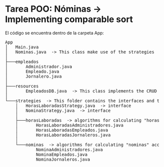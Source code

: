 # Tarea POO: Nóminas -> Implementing comparable sort

El código se encuentra dentro de la carpeta App:
<pre>
App 
│   Main.java 
│   Nominas.java  -> This class make use of the strategies 
│ 
├───empleados  
│       Administrador.java 
│       Empleado.java 
│       Jornalero.java 
│
├───resources
│       EmpleadosDB.java  -> This class implements the CRUD 
│ 
└───strategies  -> This folder contains the interfaces and the folders with its implementations
    │   HorasLaboradasStrategy.java  -> interface
    │   NominaStrategy.java  -> interface
    │ 
    ├───horasLaboradas  -> algorithms for calculating "horasEmpleadas" according to the type of employee
    │       HorasLaboradasAdministradores.java
    │       HorasLaboradasEmpleados.java
    │       HorasLaboradasJornaleros.java
    │ 
    └───nominas  -> algorithms for calculating "nominas" according to the type of employee
            NominaAdministradores.java 
            NominaEmpleados.java 
            NominaJornaleros.java
<pre>
